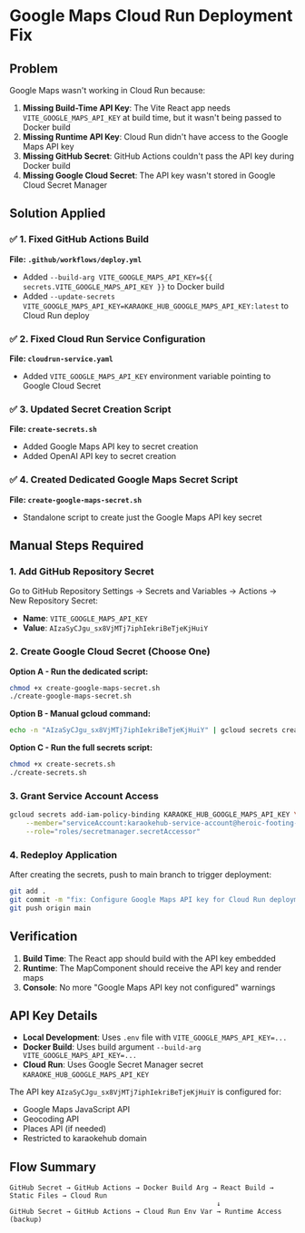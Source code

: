 # Google Maps Cloud Run Deployment Fix

## Problem

Google Maps wasn't working in Cloud Run because:

1. **Missing Build-Time API Key**: The Vite React app needs `VITE_GOOGLE_MAPS_API_KEY` at build time, but it wasn't being passed to Docker build
2. **Missing Runtime API Key**: Cloud Run didn't have access to the Google Maps API key
3. **Missing GitHub Secret**: GitHub Actions couldn't pass the API key during Docker build
4. **Missing Google Cloud Secret**: The API key wasn't stored in Google Cloud Secret Manager

## Solution Applied

### ✅ 1. Fixed GitHub Actions Build

**File: `.github/workflows/deploy.yml`**

- Added `--build-arg VITE_GOOGLE_MAPS_API_KEY=${{ secrets.VITE_GOOGLE_MAPS_API_KEY }}` to Docker build
- Added `--update-secrets VITE_GOOGLE_MAPS_API_KEY=KARAOKE_HUB_GOOGLE_MAPS_API_KEY:latest` to Cloud Run deploy

### ✅ 2. Fixed Cloud Run Service Configuration

**File: `cloudrun-service.yaml`**

- Added `VITE_GOOGLE_MAPS_API_KEY` environment variable pointing to Google Cloud Secret

### ✅ 3. Updated Secret Creation Script

**File: `create-secrets.sh`**

- Added Google Maps API key to secret creation
- Added OpenAI API key to secret creation

### ✅ 4. Created Dedicated Google Maps Secret Script

**File: `create-google-maps-secret.sh`**

- Standalone script to create just the Google Maps API key secret

## Manual Steps Required

### 1. Add GitHub Repository Secret

Go to GitHub Repository Settings → Secrets and Variables → Actions → New Repository Secret:

- **Name**: `VITE_GOOGLE_MAPS_API_KEY`
- **Value**: `AIzaSyCJgu_sx8VjMTj7iphIekriBeTjeKjHuiY`

### 2. Create Google Cloud Secret (Choose One)

**Option A - Run the dedicated script:**

```bash
chmod +x create-google-maps-secret.sh
./create-google-maps-secret.sh
```

**Option B - Manual gcloud command:**

```bash
echo -n "AIzaSyCJgu_sx8VjMTj7iphIekriBeTjeKjHuiY" | gcloud secrets create KARAOKE_HUB_GOOGLE_MAPS_API_KEY --data-file=-
```

**Option C - Run the full secrets script:**

```bash
chmod +x create-secrets.sh
./create-secrets.sh
```

### 3. Grant Service Account Access

```bash
gcloud secrets add-iam-policy-binding KARAOKE_HUB_GOOGLE_MAPS_API_KEY \
    --member="serviceAccount:karaokehub-service-account@heroic-footing-460117-k8.iam.gserviceaccount.com" \
    --role="roles/secretmanager.secretAccessor"
```

### 4. Redeploy Application

After creating the secrets, push to main branch to trigger deployment:

```bash
git add .
git commit -m "fix: Configure Google Maps API key for Cloud Run deployment"
git push origin main
```

## Verification

1. **Build Time**: The React app should build with the API key embedded
2. **Runtime**: The MapComponent should receive the API key and render maps
3. **Console**: No more "Google Maps API key not configured" warnings

## API Key Details

- **Local Development**: Uses `.env` file with `VITE_GOOGLE_MAPS_API_KEY=...`
- **Docker Build**: Uses build argument `--build-arg VITE_GOOGLE_MAPS_API_KEY=...`
- **Cloud Run**: Uses Google Secret Manager secret `KARAOKE_HUB_GOOGLE_MAPS_API_KEY`

The API key `AIzaSyCJgu_sx8VjMTj7iphIekriBeTjeKjHuiY` is configured for:

- Google Maps JavaScript API
- Geocoding API
- Places API (if needed)
- Restricted to karaokehub domain

## Flow Summary

```
GitHub Secret → GitHub Actions → Docker Build Arg → React Build → Static Files → Cloud Run
                                                   ↓
GitHub Secret → GitHub Actions → Cloud Run Env Var → Runtime Access (backup)
```

